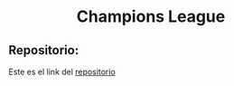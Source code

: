 <h1 align="center">Champions League</h1>

<h2>Repositorio:</h2>

Este es el link del [repositorio]()
